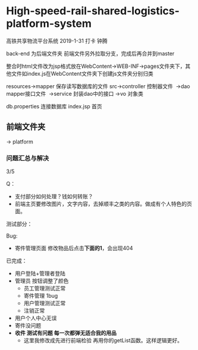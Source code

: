 # High-speed-rail-shared-logistics-platform-system
高铁共享物流平台系统
2019-1-31 打卡 钟腾

back-end 为后端文件夹 前端文件另外拉取分支，完成后再合并到master

整合时html文件改为jsp格式放在WebContent->WEB-INF->pages文件夹下，其他文件如index.js在WebContent文件夹下创建js文件夹分别归类

resources->mapper 保存读写数据库的文件
src->controller 控制器文件
​     ->dao mapper接口文件
​     ->service 封装dao中的接口
​     ->vo 对象类

db.properties 连接数据库
index.jsp 首页

## 前端文件夹

-> platform



### 问题汇总与解决

3/5

Q：

+ 支付部分如何处理？钱如何转账？
+ 前端主页要修改图片，文字内容，去掉顺丰之类的内容。做成有个人特色的页面。



测试部分：

Bug:

+ 寄件管理页面 修改物品后点击**下面的1**，会出现404

已完成：

+ 用户登陆+管理者登陆
+ 管理员 按钮调整了颜色
  + 员工管理测试正常
  + 寄件管理 1bug
  + 用户管理测试正常
  + 注销正常
+ 用户个人中心无误
+ 寄件没问题
+ **收件 测试有问题 每一次都弹无适合我的用品**
  + 这里我修改成先进行前端检验 再用你的getList函数。这样逻辑更好。